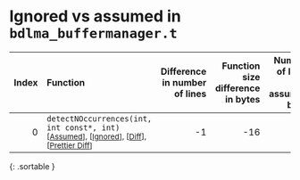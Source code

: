 # Ignored vs assumed in `bdlma_buffermanager.t`

<script src="../sorttable.js"></script>

|   Index | Function                                                                                                                                                  |   Difference in number of lines |   Function size difference in bytes |   Number of lines in assumed build | Number of bytes in assumed build   |   Number of lines in ignored build | Number of bytes in ignored build   |
|--------:|:----------------------------------------------------------------------------------------------------------------------------------------------------------|--------------------------------:|------------------------------------:|-----------------------------------:|:-----------------------------------|-----------------------------------:|:-----------------------------------|
|       0 | `detectNOccurrences(int, int const*, int)` <sup>\[[Assumed](0-assume)\], \[[Ignored](0-none)\], \[[Diff](0.diff.html)\], \[[Prettier Diff](0-diff.html)\] |                              -1 |                                 -16 |                                416 | 4,202,384                          |                                432 | 4,202,384                          |
{: .sortable }
